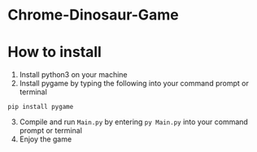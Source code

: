 # Chrome-Dinosaur-Game

# How to install

1. Install python3 on your machine
2. Install pygame by typing the following into your command prompt or terminal

```
pip install pygame
```

3. Compile and run `Main.py` by entering `py Main.py` into your command prompt or terminal
4. Enjoy the game
